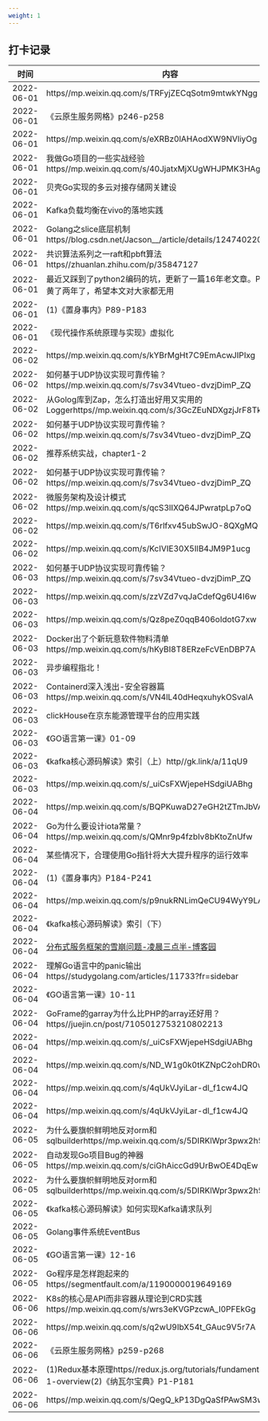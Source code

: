 ```yaml
---
weight: 1
---
```


## 打卡记录

| 时间  |  内容  |
 | ---- | ---- | 
| 2022-06-01 |https//mp.weixin.qq.com/s/TRFyjZECqSotm9mtwkYNgg| 
| 2022-06-01 |《云原生服务网格》p246-p258| 
| 2022-06-01 |https//mp.weixin.qq.com/s/eXRBz0lAHAodXW9NVliyOg| 
| 2022-06-01 |我做Go项目的一些实战经验https//mp.weixin.qq.com/s/40JjatxMjXUgWHJPMK3HAg| 
| 2022-06-01 |贝壳Go实现的多云对接存储网关建设| 
| 2022-06-01 |Kafka负载均衡在vivo的落地实践| 
| 2022-06-01 |Golang之slice底层机制https//blog.csdn.net/Jacson__/article/details/124740220| 
| 2022-06-01 |共识算法系列之一raft和pbft算法https//zhuanlan.zhihu.com/p/35847127| 
| 2022-06-01 |最近又踩到了python2编码的坑，更新了一篇16年老文章。Python2黄了两年了，希望本文对大家都无用| 
| 2022-06-01 |(1)《置身事内》P89-P183| 
| 2022-06-01 |《现代操作系统原理与实现》虚拟化| 
| 2022-06-02 |https//mp.weixin.qq.com/s/kYBrMgHt7C9EmAcwJIPIxg| 
| 2022-06-02 |如何基于UDP协议实现可靠传输？https//mp.weixin.qq.com/s/7sv34Vtueo-dvzjDimP_ZQ| 
| 2022-06-02 |从Golog库到Zap，怎么打造出好用又实用的Loggerhttps//mp.weixin.qq.com/s/3GcZEuNDXgzjJrF8TkfbdQ| 
| 2022-06-02 |如何基于UDP协议实现可靠传输？https//mp.weixin.qq.com/s/7sv34Vtueo-dvzjDimP_ZQ| 
| 2022-06-02 |推荐系统实战，chapter1-2| 
| 2022-06-02 |如何基于UDP协议实现可靠传输？https//mp.weixin.qq.com/s/7sv34Vtueo-dvzjDimP_ZQ| 
| 2022-06-02 |微服务架构及设计模式https//mp.weixin.qq.com/s/qcS3lIXQ64JPwratpLp7oQ| 
| 2022-06-02 |https//mp.weixin.qq.com/s/T6rlfxv45ubSwJO-8QXgMQ| 
| 2022-06-02 |https//mp.weixin.qq.com/s/KcIVIE30X5IlB4JM9P1ucg| 
| 2022-06-03 |如何基于UDP协议实现可靠传输？https//mp.weixin.qq.com/s/7sv34Vtueo-dvzjDimP_ZQ| 
| 2022-06-03 |https//mp.weixin.qq.com/s/zzVZd7vqJaCdefQg6U4I6w| 
| 2022-06-03 |https//mp.weixin.qq.com/s/Qz8peZ0qqB406oIdotG7xw| 
| 2022-06-03 |Docker出了个新玩意软件物料清单https//mp.weixin.qq.com/s/hKyBI8T8ERzeFcVEnDBP7A| 
| 2022-06-03 |异步编程指北！| 
| 2022-06-03 |Containerd深入浅出-安全容器篇https//mp.weixin.qq.com/s/VN4lL40dHeqxuhykOSvalA| 
| 2022-06-03 |clickHouse在京东能源管理平台的应用实践| 
| 2022-06-03 |《GO语言第一课》01-09| 
| 2022-06-03 |《kafka核心源码解读》索引（上）http//gk.link/a/11qU9| 
| 2022-06-03 |https//mp.weixin.qq.com/s/_uiCsFXWjepeHSdgiUABhg| 
| 2022-06-04 |https//mp.weixin.qq.com/s/BQPKuwaD27eGH2tZTmJbVA| 
| 2022-06-04 |Go为什么要设计iota常量？https//mp.weixin.qq.com/s/QMnr9p4fzbIv8bKtoZnUfw| 
| 2022-06-04 |某些情况下，合理使用Go指针将大大提升程序的运行效率| 
| 2022-06-04 |(1)《置身事内》P184-P241| 
| 2022-06-04 |https//mp.weixin.qq.com/s/p9nukRNLimQeCU94WyY9LA| 
| 2022-06-04 |《kafka核心源码解读》索引（下）| 
| 2022-06-04 |[分布式服务框架的雪崩问题-凌晨三点半-博客园](https//www.cnblogs.com/vveiliang/p/6643907.html)| 
| 2022-06-04 |理解Go语言中的panic输出https//studygolang.com/articles/11733?fr=sidebar| 
| 2022-06-04 |《GO语言第一课》10-11| 
| 2022-06-04 |GoFrame的garray为什么比PHP的array还好用？https//juejin.cn/post/7105012753210802213| 
| 2022-06-04 |https//mp.weixin.qq.com/s/_uiCsFXWjepeHSdgiUABhg| 
| 2022-06-04 |https//mp.weixin.qq.com/s/ND_W1g0k0tKZNpC2ohDR0w| 
| 2022-06-04 |https//mp.weixin.qq.com/s/4qUkVJyiLar-dl_f1cw4JQ| 
| 2022-06-04 |https//mp.weixin.qq.com/s/4qUkVJyiLar-dl_f1cw4JQ| 
| 2022-06-05 |为什么要旗帜鲜明地反对orm和sqlbuilderhttps//mp.weixin.qq.com/s/5DIRKlWpr3pwx2h5YJhnAQ| 
| 2022-06-05 |自动发现Go项目Bug的神器https//mp.weixin.qq.com/s/ciGhAiccGd9UrBwOE4DqEw| 
| 2022-06-05 |为什么要旗帜鲜明地反对orm和sqlbuilderhttps//mp.weixin.qq.com/s/5DIRKlWpr3pwx2h5YJhnAQ| 
| 2022-06-05 |《kafka核心源码解读》如何实现Kafka请求队列| 
| 2022-06-05 |Golang事件系统EventBus| 
| 2022-06-05 |《GO语言第一课》12-16| 
| 2022-06-05 |Go程序是怎样跑起来的https//segmentfault.com/a/1190000019649169| 
| 2022-06-06 |K8s的核心是API而非容器从理论到CRD实践https//mp.weixin.qq.com/s/wrs3eKVGPzcwA_I0PFEkGg| 
| 2022-06-06 |https//mp.weixin.qq.com/s/q2wU9IbX54t_GAuc9V5r7A| 
| 2022-06-06 |《云原生服务网格》p259-p268| 
| 2022-06-06 |(1)Redux基本原理https//redux.js.org/tutorials/fundamentals/part-1-overview(2)《纳瓦尔宝典》P1-P181| 
| 2022-06-06 |https//mp.weixin.qq.com/s/QegQ_kP13DgQaSfPAwSM3w| 

